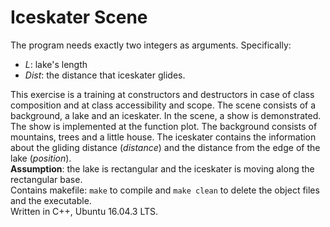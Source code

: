 # Iceskater Scene
The program needs exactly two integers as arguments. Specifically:
- *L*: lake's length
- *Dist*: the distance that iceskater glides. 

This exercise is a training at constructors and destructors in case of class composition and at class accessibility and scope. The scene consists of a background, a lake and an iceskater. In the scene, a show is demonstrated. The show is implemented at the function plot. The background consists of mountains, trees and a little house. The iceskater contains the information about the gliding distance (*distance*) and the distance from the edge of the lake (*position*).<br/>
**Assumption**: the lake is rectangular and the iceskater is moving along the rectangular base.<br/>
Contains makefile: `make` to compile and `make clean` to delete the object files and the executable.<br/>
Written in C++, Ubuntu 16.04.3 LTS. 

